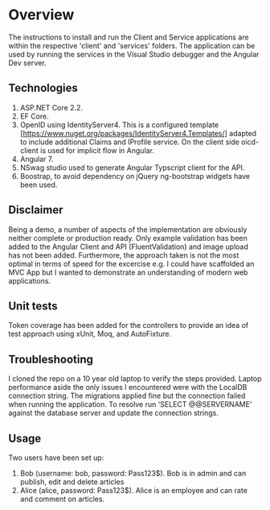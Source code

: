 # Overview

The instructions to install and run the Client and Service applications are within the respective 'client' and 'services' folders. The application can be used by running the services in the Visual Studio debugger and the Angular Dev server.

## Technologies

1. ASP.NET Core 2.2.
2. EF Core.
3. OpenID using IdentityServer4. This is a configured template [https://www.nuget.org/packages/IdentityServer4.Templates/] adapted to include additional Claims and IProfile service. On the client side oicd-client is used for implicit flow in Angular.
4. Angular 7.
5. NSwag studio used to generate Angular Typscript client for the API.
6. Boostrap, to avoid dependency on jQuery ng-bootstrap widgets have been used.

## Disclaimer
Being a demo, a number of aspects of the implementation are obviously neither complete or production ready. Only example validation has been added to the Angular Client and API (FluentValidation) and image upload has not been added. Furthermore, the approach taken is not the most optimal in terms of speed for the excercise e.g. I could have scaffolded an MVC App but I wanted to demonstrate an understanding of modern web applications.

## Unit tests
Token coverage has been added for the controllers to provide an idea of test approach using xUnit, Moq, and AutoFixture.

## Troubleshooting
I cloned the repo on a 10 year old laptop to verify the steps provided. Laptop performance aside the only issues I encountered were with the LocalDB connection string. The migrations applied fine but the connection failed when running the application. To resolve run 'SELECT @@SERVERNAME' against the database server and update the connection strings.

## Usage

Two users have been set up:

1. Bob (username: bob, password: Pass123$). Bob is in admin and can publish, edit and delete articles
2. Alice (alice, password: Pass123$). Alice is an employee and can rate and comment on articles.

